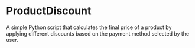 # ProductDiscount
A simple Python script that calculates the final price of a product by applying different discounts based on the payment method selected by the user.
